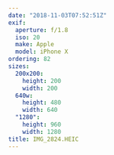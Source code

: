 ```yaml
---
date: "2018-11-03T07:52:51Z"
exif:
  aperture: f/1.8
  iso: 20
  make: Apple
  model: iPhone X
ordering: 82
sizes:
  200x200:
    height: 200
    width: 200
  640w:
    height: 480
    width: 640
  "1280":
    height: 960
    width: 1280
title: IMG_2824.HEIC
---
```

